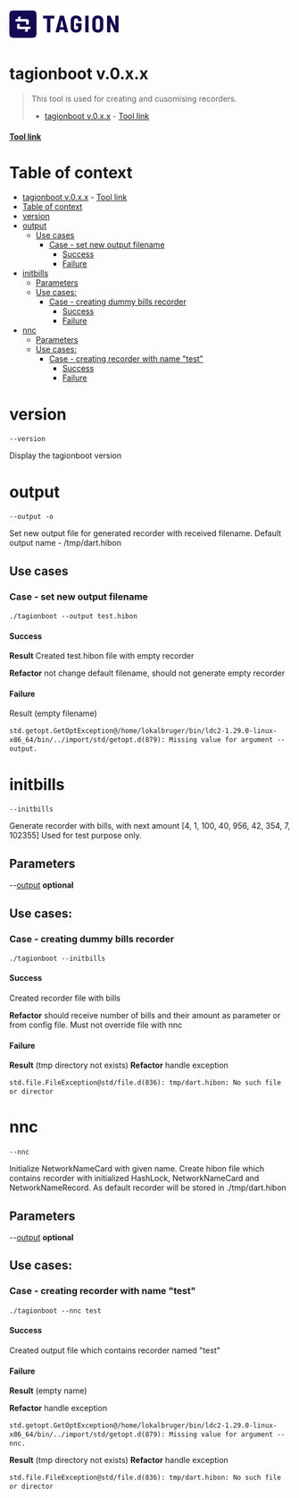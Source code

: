 <a href="https://tagion.org"><img alt="tagion logo" src="https://github.com/tagion/resources/raw/master/branding/logomark.svg?sanitize=true" alt="tagion.org" height="60"></a>
# tagionboot v.0.x.x
> This tool is used for creating and cusomising recorders.
>- [tagionboot v.0.x.x](#tagionboot-v0xx)
      - [Tool link](#tool-link)
#### [Tool link](https://github.com/tagion/tagion/tree/release/src/bin-boot)

# Table of context
- [tagionboot v.0.x.x](#tagionboot-v0xx)
      - [Tool link](#tool-link)
- [Table of context](#table-of-context)
- [version](#version)
- [output](#output)
  - [Use cases](#use-cases)
    - [Case - set new output filename](#case---set-new-output-filename)
      - [Success](#success)
      - [Failure](#failure)
- [initbills](#initbills)
  - [Parameters](#parameters)
  - [Use cases:](#use-cases-1)
    - [Case - creating dummy bills recorder](#case---creating-dummy-bills-recorder)
      - [Success](#success-1)
      - [Failure](#failure-1)
- [nnc](#nnc)
  - [Parameters](#parameters-1)
  - [Use cases:](#use-cases-2)
    - [Case - creating recorder with name "test"](#case---creating-recorder-with-name-test)
      - [Success](#success-2)
      - [Failure](#failure-2)
# version
```
--version
```
Display the tagionboot version
# output
```
--output -o
```
Set new output file for generated recorder with received filename.
Default output name - /tmp/dart.hibon

## Use cases
### Case - set new output filename
```
./tagionboot --output test.hibon
```
#### Success
**Result**
Created test.hibon file with empty recorder

**Refactor** not change default filename, should not generate empty recorder

#### Failure
Result (empty filename)
```
std.getopt.GetOptException@/home/lokalbruger/bin/ldc2-1.29.0-linux-x86_64/bin/../import/std/getopt.d(879): Missing value for argument --output.
```


# initbills
```
--initbills
```
Generate recorder with bills, with next amount [4, 1, 100, 40, 956, 42, 354, 7, 102355]
Used for test purpose only.

## Parameters
--[output](#output) **optional**

## Use cases:
### Case - creating dummy bills recorder
```
./tagionboot --initbills
```

#### Success
Created recorder file with bills

**Refactor** should receive number of bills and their amount as parameter or from config file. Must not override file with nnc

#### Failure
**Result** (tmp directory not exists)
**Refactor** handle exception
```
std.file.FileException@std/file.d(836): tmp/dart.hibon: No such file or director
```

# nnc
```
--nnc
```
Initialize NetworkNameCard with given name.
Create hibon file which contains recorder with initialized HashLock, NetworkNameCard and NetworkNameRecord.
As default recorder will be stored in ./tmp/dart.hibon

## Parameters
--[output](#output) **optional**

## Use cases:
### Case - creating recorder with name "test"
```
./tagionboot --nnc test
```
#### Success
Created output file which contains recorder named "test"

#### Failure
**Result** (empty name)

**Refactor** handle exception
```
std.getopt.GetOptException@/home/lokalbruger/bin/ldc2-1.29.0-linux-x86_64/bin/../import/std/getopt.d(879): Missing value for argument --nnc.

```
**Result** (tmp directory not exists)
**Refactor** handle exception
```
std.file.FileException@std/file.d(836): tmp/dart.hibon: No such file or director
```

